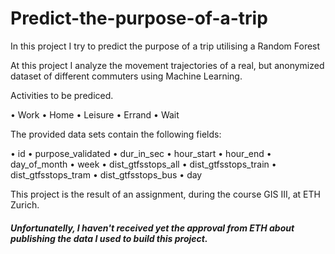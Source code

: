 # Predict-the-purpose-of-a-trip
In this project I try to predict the purpose of a trip utilising a Random Forest

At this project I analyze the movement trajectories of a real, but anonymized dataset of different commuters using Machine Learning.

Activities to be prediced.

• Work
• Home
• Leisure
• Errand
• Wait

The provided data sets contain the following fields:

• id
• purpose_validated
• dur_in_sec
• hour_start
• hour_end
• day_of_month
• week
• dist_gtfsstops_all
• dist_gtfsstops_train
• dist_gtfsstops_tram
• dist_gtfsstops_bus
• day

This project is the result of an assignment, during the course GIS III, at ETH Zurich.

<h5>Unfortunatelly, I haven't received yet the approval from ETH about publishing the data I used to build this project.</h5>
